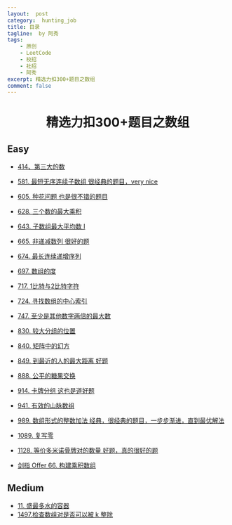 ```yaml
---
layout:  post
category:  hunting_job
title: 目录
tagline:  by 阿秀
tags:
    - 原创
    - LeetCode
    - 校招
    - 社招
    - 阿秀
excerpt: 精选力扣300+题目之数组
comment: false
---
```






<h1 align="center">精选力扣300+题目之数组</h1>

<p id="easy"></p>



## Easy

- [414、第三大的数](/notes/03-hunting_job/03-algorithm/03-leetcode/01-数组/easy/414.第三大的数.md)
- [581. 最短无序连续子数组 很经典的题目，very nice](/notes/03-hunting_job/03-algorithm/03-leetcode/01-数组/easy/581.最短无序连续子数组.md)

- [605. 种花问题 也是很不错的题目](/notes/03-hunting_job/03-algorithm/03-leetcode/01-数组/easy/605.种花问题.md)

- [628. 三个数的最大乘积](/notes/03-hunting_job/03-algorithm/03-leetcode/01-数组/easy/628.三个数的最大乘积.md)

- [643. 子数组最大平均数 I](/notes/03-hunting_job/03-algorithm/03-leetcode/01-数组/easy/643.子数组最大平均数I.md)

- [665. 非递减数列 很好的题](/notes/03-hunting_job/03-algorithm/03-leetcode/01-数组/easy/665.非递减数列.md)

- [674. 最长连续递增序列](/notes/03-hunting_job/03-algorithm/03-leetcode/01-数组/easy/674.最长连续递增序列.md)

- [697. 数组的度](/notes/03-hunting_job/03-algorithm/03-leetcode/01-数组/easy/687.数组的度.md)

- [717. 1比特与2比特字符](/notes/03-hunting_job/03-algorithm/03-leetcode/01-数组/easy/717.1比特与2比特字符.md)

- [724. 寻找数组的中心索引](/notes/03-hunting_job/03-algorithm/03-leetcode/01-数组/easy/724.寻找数组的中心索引.md)

- [747. 至少是其他数字两倍的最大数](/notes/03-hunting_job/03-algorithm/03-leetcode/01-数组/easy/747.至少是其他数字两倍的最大数.md)

- [830. 较大分组的位置](/notes/03-hunting_job/03-algorithm/03-leetcode/01-数组/easy/830.较大分组的位置.md)

- [840. 矩阵中的幻方](/notes/03-hunting_job/03-algorithm/03-leetcode/01-数组/easy/840.矩阵中的幻方.md)

- [849. 到最近的人的最大距离 好题](/notes/03-hunting_job/03-algorithm/03-leetcode/01-数组/easy/849.到最近的人的最大距离.md)

- [888. 公平的糖果交换](/notes/03-hunting_job/03-algorithm/03-leetcode/01-数组/easy/888.公平的糖果交换.md)

- [914. 卡牌分组 这也是道好题](/notes/03-hunting_job/03-algorithm/03-leetcode/01-数组/easy/914.卡牌分组.md)

- [941. 有效的山脉数组](/notes/03-hunting_job/03-algorithm/03-leetcode/01-数组/easy/941.有效的山脉数组.md)

- [989. 数组形式的整数加法 经典，很经典的题目，一步步渐进，直到最优解法](/notes/03-hunting_job/03-algorithm/03-leetcode/01-数组/easy/989.数组形式的整数加法.md)

- [1089. 复写零](/notes/03-hunting_job/03-algorithm/03-leetcode/01-数组/easy/1089.复写零.md)

- [1128. 等价多米诺骨牌对的数量 好题，真的很好的题](/notes/03-hunting_job/03-algorithm/03-leetcode/01-数组/easy/1128.等价多米诺骨牌对的数量.md)

- [剑指 Offer 66. 构建乘积数组](/notes/03-hunting_job/03-algorithm/03-leetcode/01-数组/easy/剑指Offer66.构建乘积数组.md)

<p id="medium"></p>

##  Medium 

- [11. 盛最多水的容器](/notes/03-hunting_job/03-algorithm/03-leetcode/01-数组/medium/11.盛最多水的容器.md)
- [1497.检查数组对是否可以被 k 整除](/notes/03-hunting_job/03-algorithm/03-leetcode/01-数组/medium/1497.检查数组对是否可以被k整除.md)





